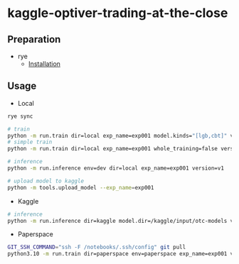 # kaggle-optiver-trading-at-the-close

## Preparation
- rye
  - [Installation](https://rye-up.com/guide/installation/)

## Usage
- Local
```bash
rye sync

# train
python -m run.train dir=local exp_name=exp001 model.kinds="[lgb,cbt]" version=v1
# simple train
python -m run.train dir=local exp_name=exp001 whole_training=false version=v1

# inference
python -m run.inference env=dev dir=local exp_name=exp001 version=v1

# upload model to kaggle
python -m tools.upload_model --exp_name=exp001
```
- Kaggle
```bash
# inference
python -m run.inference dir=kaggle model.dir=/kaggle/input/otc-models version=v1
```
- Paperspace
```bash
GIT_SSH_COMMAND="ssh -F /notebooks/.ssh/config" git pull
python3.10 -m run.train dir=paperspace env=paperspace exp_name=exp001 version=v1 model.kinds=[lgb,cbt]
```
